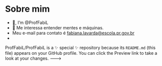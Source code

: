 # Sobre mim

- 👋, I’m @ProfFabiL
- 👀 Me interessa entender mentes e máquinas.
- Meu e-mail para contato é fabiana.lavarda@escola.pr.gov.br
- 
ProfFabiL/ProfFabiL is a ✨ special ✨ repository because its `README.md` (this file) appears on your GitHub profile.
You can click the Preview link to take a look at your changes.
--->
